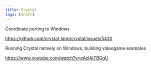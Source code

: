 ```yaml
---
title: Crystal
tags: [draft]
---
```


Coordinate porting to Windows

<https://github.com/crystal-lang/crystal/issues/5430>

Running Crystal natively on Windows, building videogame examples

<https://www.youtube.com/watch?v=eAzIAjTBGgU>
